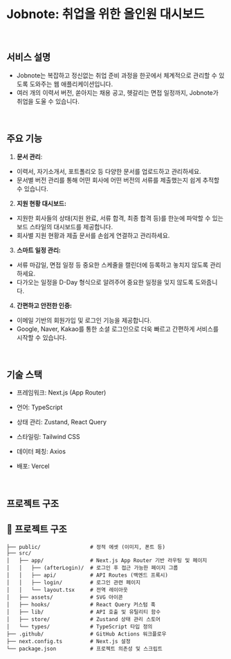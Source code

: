# Jobnote: 취업을 위한 올인원 대시보드
<br />

## 서비스 설명
- Jobnote는 복잡하고 정신없는 취업 준비 과정을 한곳에서 체계적으로 관리할 수 있도록 도와주는 웹 애플리케이션입니다. 
- 여러 개의 이력서 버전, 쏟아지는 채용 공고, 헷갈리는 면접 일정까지, Jobnote가 취업을 도울 수 있습니다.

<br/>

## 주요 기능
1. **문서 관리**:
- 이력서, 자기소개서, 포트폴리오 등 다양한 문서를 업로드하고 관리하세요.
- 문서별 버전 관리를 통해 어떤 회사에 어떤 버전의 서류를 제출했는지 쉽게 추적할 수 있습니다.

2. **지원 현황 대시보드:**
- 지원한 회사들의 상태(지원 완료, 서류 합격, 최종 합격 등)를 한눈에 파악할 수 있는 보드 스타일의 대시보드를 제공합니다.
- 회사별 지원 현황과 제출 문서를 손쉽게 연결하고 관리하세요.

3. **스마트 일정 관리:**
- 서류 마감일, 면접 일정 등 중요한 스케줄을 캘린더에 등록하고 놓치지 않도록 관리하세요.
- 다가오는 일정을 D-Day 형식으로 알려주어 중요한 일정을 잊지 않도록 도와줍니다.

4. **간편하고 안전한 인증:**
- 이메일 기반의 회원가입 및 로그인 기능을 제공합니다.
- Google, Naver, Kakao를 통한 소셜 로그인으로 더욱 빠르고 간편하게 서비스를 시작할 수 있습니다.

<br/>

## 기술 스택
- 프레임워크: Next.js (App Router)

- 언어: TypeScript

- 상태 관리: Zustand, React Query

- 스타일링: Tailwind CSS

- 데이터 페칭: Axios

- 배포: Vercel

<br/>

## 프로젝트 구조
## 📂 프로젝트 구조

```
├── public/                # 정적 에셋 (이미지, 폰트 등)
├── src/
│   ├── app/               # Next.js App Router 기반 라우팅 및 페이지
│   │   ├── (afterLogin)/  # 로그인 후 접근 가능한 페이지 그룹
│   │   ├── api/           # API Routes (백엔드 프록시)
│   │   ├── login/         # 로그인 관련 페이지
│   │   └── layout.tsx     # 전역 레이아웃
│   ├── assets/            # SVG 아이콘
│   ├── hooks/             # React Query 커스텀 훅
│   ├── lib/               # API 호출 및 유틸리티 함수
│   ├── store/             # Zustand 상태 관리 스토어
│   └── types/             # TypeScript 타입 정의
├── .github/               # GitHub Actions 워크플로우
├── next.config.ts         # Next.js 설정
└── package.json           # 프로젝트 의존성 및 스크립트
```
